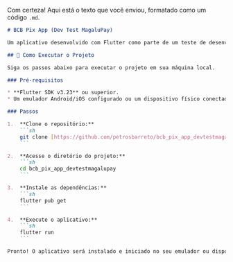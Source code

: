 Com certeza\! Aqui está o texto que você enviou, formatado como um código `.md`.

````md
# BCB Pix App (Dev Test MagaluPay)

Um aplicativo desenvolvido com Flutter como parte de um teste de desenvolvimento.

## 🚀 Como Executar o Projeto

Siga os passos abaixo para executar o projeto em sua máquina local.

### Pré-requisitos

* **Flutter SDK v3.23** ou superior.
* Um emulador Android/iOS configurado ou um dispositivo físico conectado.

### Passos

1.  **Clone o repositório:**
    ```sh
    git clone [https://github.com/petrosbarreto/bcb_pix_app_devtestmagalupay.git](https://github.com/petrosbarreto/bcb_pix_app_devtestmagalupay.git)
    ```

2.  **Acesse o diretório do projeto:**
    ```sh
    cd bcb_pix_app_devtestmagalupay
    ```

3.  **Instale as dependências:**
    ```sh
    flutter pub get
    ```

4.  **Execute o aplicativo:**
    ```sh
    flutter run
    ```

Pronto! O aplicativo será instalado e iniciado no seu emulador ou dispositivo.
````
